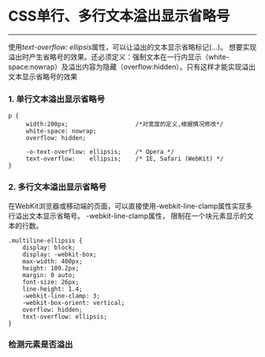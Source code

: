 <link href="http://cdn.bootcss.com/highlight.js/8.0/styles/monokai_sublime.min.css" rel="stylesheet">
<script src="http://cdn.bootcss.com/highlight.js/8.0/highlight.min.js"></script>
<script >hljs.initHighlightingOnLoad();</script> 


# CSS单行、多行文本溢出显示省略号
- - -  


使用*text-overflow: ellipsis*属性，可以让溢出的文本显示省略标记(…)。
想要实现溢出时产生省略号的效果。还必须定义：强制文本在一行内显示（white-space:nowrap）及溢出内容为隐藏（overflow:hidden）。只有这样才能实现溢出文本显示省略号的效果



### 1. 单行文本溢出显示省略号

    p {
         width:200px;                   /*对宽度的定义,根据情况修改*/
         white-space: nowrap;
         overflow: hidden;

         -o-text-overflow: ellipsis;    /* Opera */
         text-overflow:    ellipsis;    /* IE, Safari (WebKit) */
    }


### 2. 多行文本溢出显示省略号

在WebKit浏览器或移动端的页面，可以直接使用-webkit-line-clamp属性实现多行溢出文本显示省略号。
-webkit-line-clamp属性， 限制在一个块元素显示的文本的行数。

    .multiline-ellipsis {
        display: block;
        display: -webkit-box;
        max-width: 400px;
        height: 109.2px;
        margin: 0 auto;
        font-size: 26px;
        line-height: 1.4;
        -webkit-line-clamp: 3;
        -webkit-box-orient: vertical;
        overflow: hidden;
        text-overflow: ellipsis;
    }


### 检测元素是否溢出








